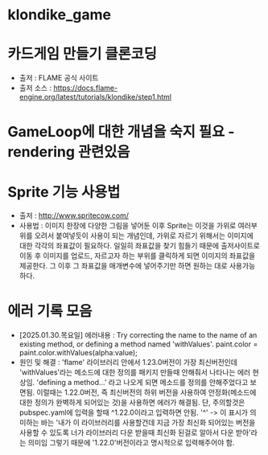 # klondike_game

# 카드게임 만들기 클론코딩
- 출저 :  FLAME 공식 사이트
- 출저 소스 : https://docs.flame-engine.org/latest/tutorials/klondike/step1.html


# GameLoop에 대한 개념을 숙지 필요  - rendering 관련있음


# Sprite 기능 사용법
-  출저 : http://www.spritecow.com/
- 사용법 : 이미지 한장에 다양한 그림을 넣어둔 이후 Sprite는 이것을 가위로 여러부위를 오려서 붙여넣듯이 사용이 되는 개념인데, 가위로 자르기 위해서는 이미지에 대한 각각의 좌표값이 필요하다.
일일히 좌표값을 찾기 힘들기 때문에 출저사이트로 이동 후 이미지를 업로드, 자르고자 하는 부위를 클릭하게 되면 이미지의 좌표값을 제공한다. 그 이후 그 좌표값을 매개변수에 넣어주기만 하면 원하는 대로 사용가능하다.


# 에러 기록 모음
- [2025.01.30.목요일]
에러내용 : Try correcting the name to the name of an existing method, or defining a method named 'withValues'.
paint.color = paint.color.withValues(alpha:value);
- 원인 및 해결 : 'flame' 라이브러리 안에서 1.23.0버전이 가장 최신버전인데 'withValues'라는 메소드에 대한 정의를 패키지 만들때 안해줘서 나타나는 에러 현상임. 'defining a method...' 라고 나오게 되면 메소드를 정의를 안해주었다고 보면됨. 이럴때는 1.22.0버전, 즉 최신버전의 하위 버전을 사용하여 안정화(메소드에 대한 정의가 완벽하게 되어있는 것)을 사용하면 에러가 해결됨.
단, 주의할것은 pubspec.yaml에 입력을 할때 ^1.22.0이라고 입력하면 안됨. '^' -> 이 표시가 의미하는 바는 '내가 이 라이브러리를 사용할건데 지금 가장 최신화 되어있는 버전을 사용할 수 있도록 너가 라이브러리 다운 받을때 최신화 된걸로 알아서 다운 받아'라는 의미임 그렇기 때문에 '1.22.0'버전이라고 명시적으로 입력해주어야 함.
